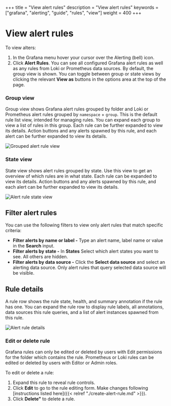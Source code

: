 +++
title = "View alert rules"
description = "View alert rules"
keywords = ["grafana", "alerting", "guide", "rules", "view"]
weight = 400
+++

# View alert rules

To view alters:
1. In the Grafana menu hover your cursor over the Alerting (bell) icon.
1. Click **Alert Rules**. You can see all configured Grafana alert rules as well as any rules from Loki or Prometheus data sources. 
By default, the group view is shown. You can toggle between group or state views by clicking the relevant **View as** buttons in the options area at the top of the page.

### Group view

Group view shows Grafana alert rules grouped by folder and Loki or Prometheus alert rules grouped by `namespace` + `group`. This is the default rule list view, intended for managing rules. You can expand each group to view a list of rules in this group. Each rule can be further expanded to view its details. Action buttons and any alerts spawned by this rule, and each alert can be further expanded to view its details.

![Grouped alert rule view](/img/docs/alerting/unified/rule-list-group-view-8-0.png 'Screenshot of grouped alert rule view')

### State view

State view shows alert rules grouped by state. Use this view to get an overview of which rules are in what state. Each rule can be expanded to view its details. Action buttons and any alerts spawned by this rule, and each alert can be further expanded to view its details.

![Alert rule state view](/img/docs/alerting/unified/rule-list-state-view-8-0.png 'Screenshot of alert rule state view')

## Filter alert rules
You can use the following filters to view only alert rules that match specific criteria:

- **Filter alerts by name or label -** Type an alert name, label name or value in the **Search** input.
- **Filter alerts by state -** In **States** Select which alert states you want to see. All others are hidden.
- **Filter alerts by data source -** Click the **Select data source** and select an alerting data source. Only alert rules that query selected data source will be visible.

## Rule details

A rule row shows the rule state, health, and summary annotation if the rule has one. You can expand the rule row to display rule labels, all annotations, data sources this rule queries, and a list of alert instances spawned from this rule.

![Alert rule details](/img/docs/alerting/unified/rule-details-8-0.png 'Screenshot of alert rule details')

### Edit or delete rule


Grafana rules can only be edited or deleted by users with Edit permissions for the folder which contains the rule. Prometheus or Loki rules can be edited or deleted by users with Editor or Admin roles. 

To edit or delete a rule:

1. Expand this rule to reveal rule controls. 
1. Click **Edit** to go to the rule editing form. Make changes following [instructions listed here]({{< relref "./create-alert-rule.md" >}}).
1. Click **Delete"** to delete a rule. 
